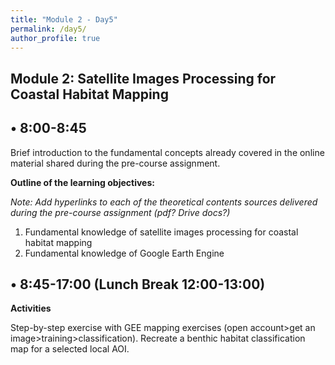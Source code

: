```yaml
---
title: "Module 2 - Day5"
permalink: /day5/
author_profile: true
---
```

## Module 2: Satellite Images Processing  for Coastal Habitat Mapping 


## • 8:00-8:45

Brief introduction to the fundamental concepts already covered in the online material shared during the pre-course assignment.

**Outline of the learning objectives:** 

_Note: Add hyperlinks to each of the theoretical contents sources delivered during the pre-course assignment (pdf? Drive docs?)_

1. Fundamental knowledge of satellite images processing  for coastal habitat mapping
2. Fundamental knowledge of Google Earth Engine

## • 8:45-17:00 (Lunch Break 12:00-13:00)

**Activities**

Step-by-step exercise with GEE mapping exercises (open account>get an image>training>classification). Recreate a benthic habitat classification map for a selected local AOI.
